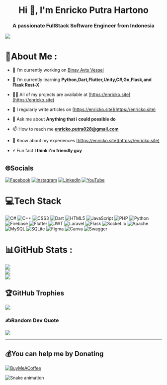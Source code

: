 <h1 align="center">Hi 👋, I'm Enricko Putra Hartono</h1>
<h3 align="center">A passionate FullStack Software Engineer from Indonesia</h3>

[![](https://visitcount.itsvg.in/api?id=Enricko&icon=5&color=0)](https://visitcount.itsvg.in)

# 💫About Me :
- 🔭 I’m currently working on [Binav Avts Vessel](https://binav-avts)

- 🌱 I’m currently learning **Python,Dart,Flutter,Unity,C#,Go,Flask,and Flask Rest-X**

- 👨‍💻 All of my projects are available at [https://enricko.site](https://enricko.site)

- 📝 I regularly write articles on [https://enricko.site](https://enricko.site)

- 💬 Ask me about **Anything that i could possible do**

- 📫 How to reach me **enricko.putra028@gmail.com**

- 📄 Know about my experiences [https://enricko.site](https://enricko.site)

- ⚡ Fun fact **I think i'm friendly guy**

## 🌐Socials
[![Facebook](https://img.shields.io/badge/Facebook-%231877F2.svg?logo=Facebook&logoColor=white)](https://facebook.com/enricko%20putra%20hartono) [![Instagram](https://img.shields.io/badge/Instagram-%23E4405F.svg?logo=Instagram&logoColor=white)](https://instagram.com/enricko_putra_h) [![LinkedIn](https://img.shields.io/badge/LinkedIn-%230077B5.svg?logo=linkedin&logoColor=white)](https://linkedin.com/in/enricko%20putra%20hartono) [![YouTube](https://img.shields.io/badge/YouTube-%23FF0000.svg?logo=YouTube&logoColor=white)](https://youtube.com/c/@ENRICKOPUTRAHARTONO) 

# 💻Tech Stack
![C#](https://img.shields.io/badge/c%23-%23239120.svg?style=for-the-badge&logo=c-sharp&logoColor=white) ![C++](https://img.shields.io/badge/c++-%2300599C.svg?style=for-the-badge&logo=c%2B%2B&logoColor=white) ![CSS3](https://img.shields.io/badge/css3-%231572B6.svg?style=for-the-badge&logo=css3&logoColor=white) ![Dart](https://img.shields.io/badge/dart-%230175C2.svg?style=for-the-badge&logo=dart&logoColor=white) ![HTML5](https://img.shields.io/badge/html5-%23E34F26.svg?style=for-the-badge&logo=html5&logoColor=white) ![JavaScript](https://img.shields.io/badge/javascript-%23323330.svg?style=for-the-badge&logo=javascript&logoColor=%23F7DF1E) ![PHP](https://img.shields.io/badge/php-%23777BB4.svg?style=for-the-badge&logo=php&logoColor=white) ![Python](https://img.shields.io/badge/python-3670A0?style=for-the-badge&logo=python&logoColor=ffdd54) ![Firebase](https://img.shields.io/badge/firebase-%23039BE5.svg?style=for-the-badge&logo=firebase) ![Flutter](https://img.shields.io/badge/Flutter-%2302569B.svg?style=for-the-badge&logo=Flutter&logoColor=white) ![JWT](https://img.shields.io/badge/JWT-black?style=for-the-badge&logo=JSON%20web%20tokens) ![Laravel](https://img.shields.io/badge/laravel-%23FF2D20.svg?style=for-the-badge&logo=laravel&logoColor=white) ![Flask](https://img.shields.io/badge/flask-%23000.svg?style=for-the-badge&logo=flask&logoColor=white) ![Socket.io](https://img.shields.io/badge/Socket.io-black?style=for-the-badge&logo=socket.io&badgeColor=010101) ![Apache](https://img.shields.io/badge/apache-%23D42029.svg?style=for-the-badge&logo=apache&logoColor=white) ![MySQL](https://img.shields.io/badge/mysql-%2300f.svg?style=for-the-badge&logo=mysql&logoColor=white) ![SQLite](https://img.shields.io/badge/sqlite-%2307405e.svg?style=for-the-badge&logo=sqlite&logoColor=white) 	![Figma](https://img.shields.io/badge/figma-%23F24E1E.svg?style=for-the-badge&logo=figma&logoColor=white) ![Canva](https://img.shields.io/badge/Canva-%2300C4CC.svg?style=for-the-badge&logo=Canva&logoColor=white) ![Swagger](https://img.shields.io/badge/-Swagger-%23Clojure?style=for-the-badge&logo=swagger&logoColor=white)
# 📊GitHub Stats :
![](https://github-readme-stats.vercel.app/api?username=Enricko&theme=tokyonight&hide_border=false&include_all_commits=false&count_private=false)<br/>
![](https://github-readme-streak-stats.herokuapp.com/?user=Enricko&theme=tokyonight&hide_border=false)<br/>
![](https://github-readme-stats.vercel.app/api/top-langs/?username=Enricko&theme=tokyonight&hide_border=false&include_all_commits=false&count_private=false&layout=compact)

## 🏆GitHub Trophies
![](https://github-trophies.vercel.app/?username=Enricko&theme=radical&no-frame=false&no-bg=true&margin-w=4)

### ✍️Random Dev Quote
![](https://quotes-github-readme.vercel.app/api?type=horizontal&theme=merko)

---
## 💰You can help me by Donating
[![BuyMeACoffee](https://img.shields.io/badge/Buy%20Me%20a%20Coffee-ffdd00?style=for-the-badge&logo=buy-me-a-coffee&logoColor=black)](https://buymeacoffee.com/enrickoputw) 

<!-- Proudly created with GPRM ( https://gprm.itsvg.in ) -->

<img src="https://raw.githubusercontent.com/maurodesouza/maurodesouza/output/snake.svg" alt="Snake animation" />
